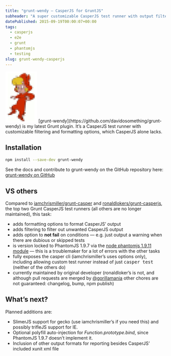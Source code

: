 ```yaml
---
title: "grunt-wendy – CasperJS for GruntJS"
subheader: "A super customizable CasperJS test runner with output filtering"
datePublished: 2015-09-19T00:00:07+00:00
tags:
  - casperjs
  - e2e
  - grunt
  - phantomjs
  - testing
slug: grunt-wendy-casperjs
---
```

<img src="/assets/img/posts/wendy.png" class="image--left" alt="grunt-wendy logo">
[grunt-wendy](https://github.com/davidosomething/grunt-wendy) is my latest Grunt
plugin. It’s a CasperJS test runner with customizable filtering and formatting
options, which CasperJS alone lacks.

## Installation

```bash
npm install --save-dev grunt-wendy
```

See the docs and contribute to grunt-wendy on the GitHub repository here:
[grunt-wendy on GitHub](https://github.com/davidosomething/grunt-wendy)

## VS others

Compared to
[iamchrismiller/grunt-casper](https://github.com/iamchrismiller/grunt-casper)
and
[ronaldlokers/grunt-casperjs](https://github.com/ronaldlokers/grunt-casperjs),
the top two Grunt CasperJS test runners (all others are no longer maintained),
this task:

- adds formatting options to format CasperJS’ output
- adds filtering to filter out unwanted CasperJS output
- adds option to **not fail** on conditions — e.g. just output a warning when
  there are dubious or skipped tests
- is version locked to PhantomJS 1.9.7 via the [node phantomjs 1.9.11
  module](https://github.com/Medium/phantomjs) — this is a troublemaker for
  a lot of errors with the other tasks
- fully exposes the casper cli (iamchrismiller’s uses options only), including
  allowing custom test runner instead of just <kbd>casper test</kbd> (neither
  of the others do)
- currently maintained by original developer (ronaldloker’s is not, and
  although pull requests are merged by
  [@gorillamania](https://github.com/gorillamania) other chores are not
  guaranteed: changelog, bump, npm publish)

## What’s next?

Planned additions are:

- SlimerJS support for gecko (use iamchrismiller’s if you need this) and possibly trifleJS support for IE.
- Optional polyfill auto-injection for <var>Function.prototype.bind</var>, since PhantomJS 1.9.7 doesn’t implement it.
- Inclusion of other output formats for reporting besides CasperJS’ included xunit xml file

